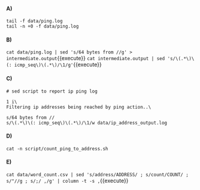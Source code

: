 #### A)

```
tail -f data/ping.log
tail -n +0 -f data/ping.log
```

#### B)

`cat data/ping.log | sed 's/64 bytes from //g' > intermediate.output`{{execute}}
`cat intermediate.output | sed 's/\(.*\)\(: icmp_seq\)\(.*\)/\1/g'`{{execute}}

#### C)
```
# sed script to report ip ping log

1 i\
Filtering ip addresses being reached by ping action..\

s/64 bytes from //
s/\(.*\)\(: icmp_seq\)\(.*\)/\1/w data/ip_address_output.log
```

#### D)
`cat -n script/count_ping_to_address.sh`

#### E)
`cat data/word_count.csv | sed 's/address/ADDRESS/ ; s/count/COUNT/ ; s/"//g ; s/;/ ,/g' | column -t -s ,`{{execute}}